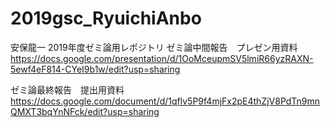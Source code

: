 # 2019gsc_RyuichiAnbo
安保龍一 2019年度ゼミ論用レポジトリ
ゼミ論中間報告　プレゼン用資料
https://docs.google.com/presentation/d/1OoMceupmSV5lmiR66yzRAXN-5ewf4eF814-CYeI9b1w/edit?usp=sharing

ゼミ論最終報告　提出用資料
https://docs.google.com/document/d/1qflv5P9f4mjFx2pE4thZjV8PdTn9mnQMXT3bqYnNFck/edit?usp=sharing

